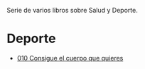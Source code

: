 Serie de varios libros sobre Salud y Deporte.

# Deporte

* [010 Consigue el cuerpo que quieres](temarios/010-Consigue-el-cuerpo-que-quieres.md)

